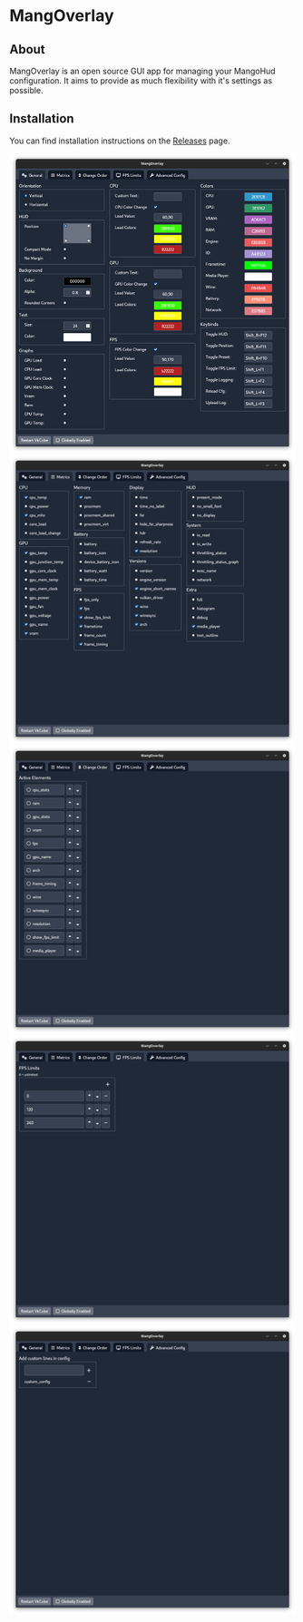 # MangOverlay

## About

MangOverlay is an open source GUI app for managing your MangoHud configuration. It aims to provide as much flexibility with it's settings as possible. 



## Installation

You can find installation instructions on the [Releases](https://github.com/loissascha/MangOverlay/releases) page.



![General Settings](readme/generalSettings.png)
![Metrics Settings](readme/metricsSettings.png)
![Order Settings](readme/orderSettings.png)
![FPS Limits](readme/fpsLimits.png)
![Advanced Config](readme/advancedConfig.png)
